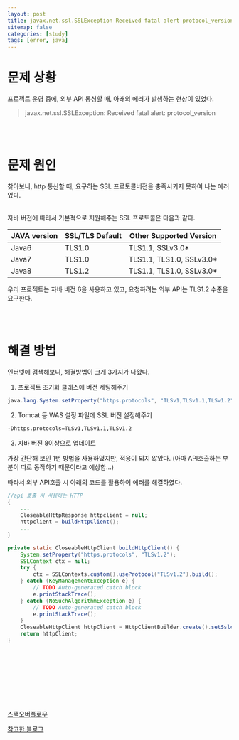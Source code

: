 ```yaml
---
layout: post
title: javax.net.ssl.SSLException Received fatal alert protocol_version
sitemap: false
categories: [study]
tags: [error, java]
---
```


# 문제 상황
프로젝트 운영 중에, 외부 API 통싱할 때, 아래의 에러가 발생하는 현상이 있었다. 

> javax.net.ssl.SSLException: Received fatal alert: protocol_version

<br>
<br>

# 문제 원인
찾아보니, http 통신할 때, 요구하는 SSL 프로토콜버전을 충족시키지 못하여 나는 에러였다.  
<br>

자바 버전에 따라서 기본적으로 지원해주는 SSL 프로토콜은 다음과 같다. 


|JAVA version|SSL/TLS Default|Other Supported Version|
|------|---|---|
|Java6 | TLS1.0 | TLS1.1, SSLv3.0* |
|Java7 | TLS1.0 | TLS1.1, TLS1.0, SSLv3.0* |
|Java8 | TLS1.2 | TLS1.1, TLS1.0, SSLv3.0* |


우리 프로젝트는 자바 버전 6을 사용하고 있고, 요청하려는 외부 API는 TLS1.2 수준을 요구한다. 


<br>
<br>


# 해결 방법

인터넷에 검색해보니, 해결방법이 크게 3가지가 나왔다. 
1. 프로젝트 초기화 클래스에 버전 세팅해주기
~~~java
java.lang.System.setProperty("https.protocols", "TLSv1,TLSv1.1,TLSv1.2");
~~~
2. Tomcat 등 WAS 설정 파일에 SSL 버전 설정해주기
~~~sh
-Dhttps.protocols=TLSv1,TLSv1.1,TLSv1.2
~~~
3. 자바 버전 8이상으로 업데이트  

가장 간단해 보인 1번 방법을 사용하였지만, 적용이 되지 않았다. (아마 API호출하는 부분이 따로 동작하기 때문이라고 예상함...)

따라서 외부 API호출 시 아래의 코드를 활용하여 에러를 해결하였다. 
~~~java
//api 호출 시 사용하는 HTTP
{
    ...
    CloseableHttpResponse httpclient = null;
    httpclient = buildHttpClient();
    ...
}

private static CloseableHttpClient buildHttpClient() {
    System.setProperty("https.protocols", "TLSv1.2");
    SSLContext ctx = null;
    try {
        ctx = SSLContexts.custom().useProtocol("TLSv1.2").build();
    } catch (KeyManagementException e) {
        // TODO Auto-generated catch block
        e.printStackTrace();
    } catch (NoSuchAlgorithmException e) {
        // TODO Auto-generated catch block
        e.printStackTrace();
    }
    CloseableHttpClient httpClient = HttpClientBuilder.create().setSslcontext(ctx).build();
    return httpClient;
}
~~~


<br>
<br>
<br>
<br>
<br>
<br>
<br>


[스택오버플로우](https://stackoverflow.com/questions/16541627/javax-net-ssl-sslexception-received-fatal-alert-protocol-version)

[참고한 블로그](https://juns-lee.tistory.com/entry/Java-SSLTLS-%EC%A7%80%EC%9B%90-%EB%B2%84%EC%A0%84%EA%B3%BC-%EB%94%94%ED%8F%B4%ED%8A%B8-%ED%94%84%EB%A1%9C%ED%86%A0%EC%BD%9C-%EB%B3%80%EA%B2%BD)